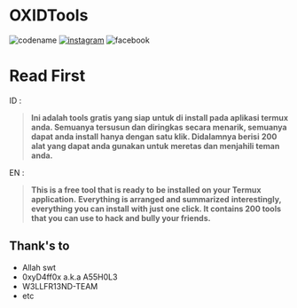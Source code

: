 # OXIDTools

![codename](https://img.shields.io/badge/Codename-0xiD4ff0x-orange?style=for-the-badge&logo=python.svg) [![instagram](https://img.shields.io/badge/Instagram-@risnfdllh9-ff69b4?style=plastic&logo=instagram.svg)](https://instagram.com/risnfdllh9) ![facebook](https://img.shields.io/badge/Facebook-SDrisna-blue?style=plastic&logo=facebook.svg)

# Read First

ID :
>**Ini adalah tools gratis yang siap**
>**untuk di install pada aplikasi termux**
>**anda. Semuanya tersusun dan diringkas**
>**secara menarik, semuanya dapat anda install**
>**hanya dengan satu klik. Didalamnya berisi**
>**200 alat yang dapat anda gunakan untuk**
>**meretas dan menjahili teman anda.**

EN :
>**This is a free tool that is ready to**
>**be installed on your Termux application.**
>**Everything is arranged and summarized**
>**interestingly, everything you can install**
>**with just one click. It contains 200 tools**
>**that you can use to hack and bully your friends.**


Thank's to
----
* Allah swt
* 0xyD4ff0x a.k.a A55H0L3
* W3LLFR13ND-TEAM
* etc
